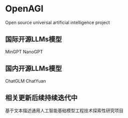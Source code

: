 # OpenAGI
Open source universal artificial intelligence project

## 国际开源LLMs模型
MinGPT
NanoGPT


## 国内开源LLMs模型
ChatGLM
ChatYuan

## 相关更新后续持续迭代中
基于文本描述通用人工智能基础模型工程技术探索性研究项目
